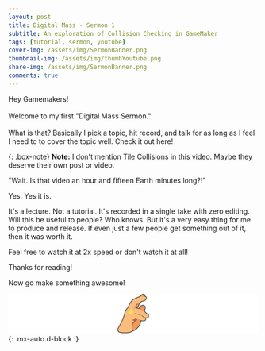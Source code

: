 ```yaml
---
layout: post
title: Digital Mass - Sermon 1
subtitle: An exploration of Collision Checking in GameMaker
tags: [tutorial, sermon, youtube]
cover-img: /assets/img/SermonBanner.png
thumbnail-img: /assets/img/thumbYoutube.png
share-img: /assets/img/SermonBanner.png
comments: true
---
```


Hey Gamemakers! <br/><br/>Welcome to my first "Digital Mass Sermon." <br/><br/>What is that? Basically I pick a topic, hit record, and talk for as long as I feel I need to to cover the topic well. Check it out here!

<youtube-container src="https://www.youtube.com/embed/2TFU5m5SNW4"></youtube-container>

{: .box-note}
**Note:** I don't mention Tile Collisions in this video. Maybe they deserve their own post or video.

"Wait. Is that video an hour and fifteen Earth minutes long?!"

Yes. Yes it is. 

It's a lecture. Not a tutorial. It's recorded in a single take with zero editing. Will this be useful to people? Who knows. But it's a very easy thing for me to produce and release. If even just a few people get something out of it, then it was worth it.

Feel free to watch it at 2x speed or don't watch it at all!


Thanks for reading!

Now go make something awesome!

![pope bless](/assets/img/PopeBlessPostFooter.png){: .mx-auto.d-block :}